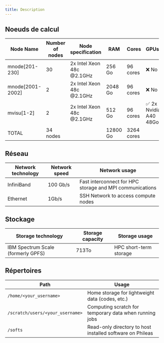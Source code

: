 ```yaml
---
title: Description
---
```


## Noeuds de calcul

| Node Name | Number of nodes | Node specification | RAM | Cores | GPUs? |
|---|---|---|---|---|---|
|mnode[201-230]|30|2x Intel Xeon 48c @2.1GHz|256 Go|96 cores|❌ No
|mnode[2001-2002]|2|2x Intel Xeon 48c @2.1GHz|2048 Go|96 cores|❌ No
|mvisu[1-2]|2|2x Intel Xeon 48c @2.1GHz|512 Go|96 cores|✅ 2x Nvidia A40 48Go
|TOTAL|34 nodes||12800 Go|3264 cores||


## Réseau

| Network technology | Network speed | Network usage |
|---|---|---|
|InfiniBand|100 Gb/s|Fast interconnect for HPC storage and MPI communications
|Ethernet|1Gb/s|SSH Network to access compute nodes


## Stockage

| Storage technology | Storage capacity | Storage usage |
|---|---|---|
|IBM Spectrum Scale (formerly GPFS)|713To|HPC short-term storage

## Répertoires
| Path | Usage 
|---|---|
|`/home/<your_username>`|Home storage for lightweight data (codes, etc.)
|`/scratch/users/<your_username>`|Computing scratch for temporary data when running jobs
|`/softs`|Read-only directory to host installed software on Phileas
